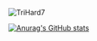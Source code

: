 
 
![TriHard7](https://cdn.discordapp.com/emojis/830386947636592670.webp?size=240&quality=lossless)



<!---
DonkVenom/DonkVenom is a ✨ special ✨ repository because its `README.md` (this file) appears on your GitHub profile.
You can click the Preview link to take a look at your changes.
--->

[![Anurag's GitHub stats](https://github-readme-stats.vercel.app/api?username=DonkVenom)](https://github.com/anuraghazra/github-readme-stats)
